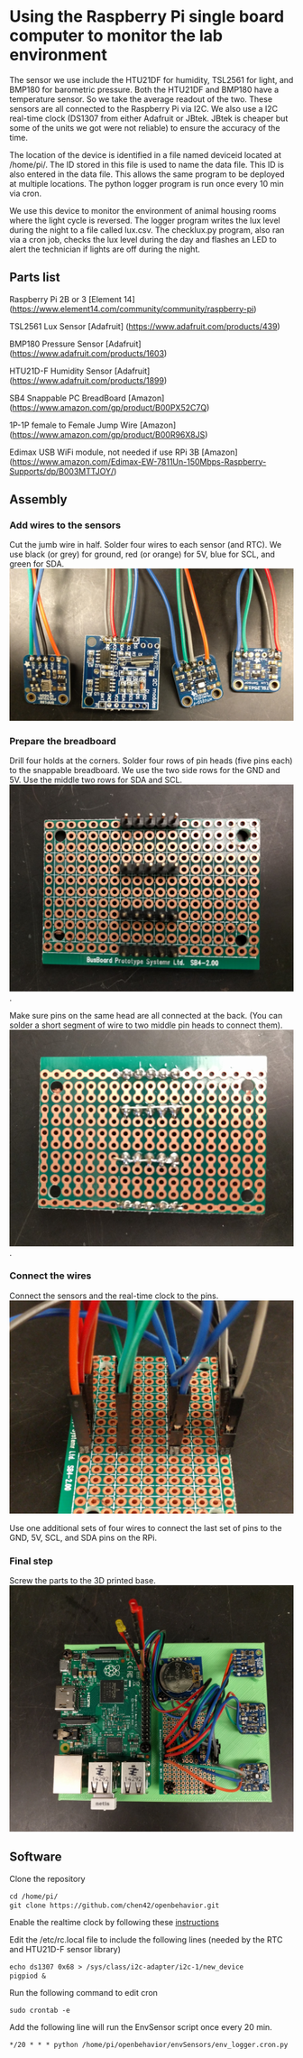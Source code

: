 # Using the Raspberry Pi single board computer to monitor the lab environment

The sensor we use include the HTU21DF for humidity,  TSL2561 for light,  and BMP180 for barometric pressure. Both the HTU21DF and BMP180 have a temperature sensor. So we take the average readout of the two. These sensors are all connected to the Raspberry Pi via I2C.  We also use a I2C  real-time clock (DS1307 from either Adafruit or JBtek. JBtek is cheaper but some of the units we got were not reliable) to ensure the accuracy of the time.  

The location of the device is identified in a file named deviceid located at /home/pi/. The ID stored in this file is used to name the data file. This ID is also entered in the data file. This allows the same program to be deployed at multiple locations. The python logger program is run once every 10 min via cron.

We use this device to monitor the environment of animal housing rooms where the light cycle is reversed. The logger program  writes the lux level during the night to a file called lux.csv. The checklux.py program, also ran via a cron job, checks the lux level during the day and flashes an LED to alert the technician if lights are off during the night.    

## Parts list

Raspberry Pi 2B or 3  [Element 14] (https://www.element14.com/community/community/raspberry-pi)

TSL2561 Lux Sensor [Adafruit] (https://www.adafruit.com/products/439)

BMP180 Pressure Sensor [Adafruit] (https://www.adafruit.com/products/1603)

HTU21D-F Humidity Sensor [Adafruit] (https://www.adafruit.com/products/1899)

SB4 Snappable PC BreadBoard [Amazon] (https://www.amazon.com/gp/product/B00PX52C7Q)

1P-1P female to Female Jump Wire [Amazon] (https://www.amazon.com/gp/product/B00R96X8JS)

Edimax USB WiFi module, not needed if use RPi 3B [Amazon] (https://www.amazon.com/Edimax-EW-7811Un-150Mbps-Raspberry-Supports/dp/B003MTTJOY/)

## Assembly 

### Add wires to the sensors

Cut the jumb wire in half. Solder four wires to each sensor (and RTC). We use black (or grey) for ground, red (or orange) for 5V, blue for SCL, and green for SDA. ![](./images/envSensor1.jpg)


### Prepare the breadboard
Drill four holds at the corners. Solder four rows of pin heads (five pins each) to the snappable breadboard. 
We use the two side rows for the GND and 5V. Use the middle two rows for SDA and SCL. 
![](./images/envSensor2.jpg).

Make sure pins on the same head are all connected at the back. (You can solder a short segment of wire to two middle pin heads to connect them).  
![](./images/envSensor5.jpg).

### Connect the wires

Connect the sensors and the real-time clock to the pins.
![](./images/envSensor3.jpg)

Use one additional sets of four wires to connect the last set of pins to the GND, 5V, SCL, and SDA pins on the RPi.

### Final step

Screw the parts to the 3D printed base.
![](./images/envSensor4.jpg)

## Software

Clone the repository
```
cd /home/pi/
git clone https://github.com/chen42/openbehavior.git
```

Enable the realtime clock by following these [instructions](https://learn.adafruit.com/adding-a-real-time-clock-to-raspberry-pi/overview)

Edit the /etc/rc.local file to include the following lines  (needed by the RTC and HTU21D-F sensor library)

```
echo ds1307 0x68 > /sys/class/i2c-adapter/i2c-1/new_device
pigpiod &
```

Run the following command to edit cron 

```
sudo crontab -e
```

Add the following line will run the EnvSensor script once every 20 min.

``` 
*/20 * * * python /home/pi/openbehavior/envSensors/env_logger.cron.py 
```








